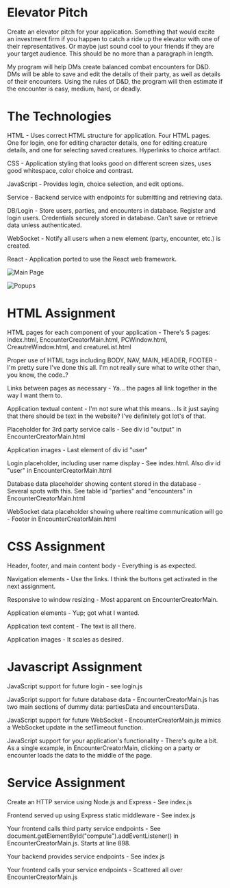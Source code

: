 # Elevator Pitch

Create an elevator pitch for your application. Something that would excite an investment firm if you happen to catch a ride up the elevator with one of their representatives. Or maybe just sound cool to your friends if they are your target audience. This should be no more than a paragraph in length.

My program will help DMs create balanced combat encounters for D&D. DMs will be able to save and edit the details of their party, as well as details of their encounters. Using the rules of D&D, the program will then estimate if the encounter is easy, medium, hard, or deadly.

# The Technologies

HTML - Uses correct HTML structure for application. Four HTML pages. One for login, one for editing character details, one for editing creature details, and one for selecting saved creatures. Hyperlinks to choice artifact.

CSS - Application styling that looks good on different screen sizes, uses good whitespace, color choice and contrast.

JavaScript - Provides login, choice selection, and edit options.

Service - Backend service with endpoints for submitting and retrieving data.

DB/Login - Store users, parties, and encounters in database. Register and login users. Credentials securely stored in database. Can't save or retrieve data unless authenticated.

WebSocket - Notify all users when a new element (party, encounter, etc.) is created.

React - Application ported to use the React web framework.

![Main Page](Images/mainPage.png "Main Page")

![Popups](Images/popups.png "Popups")



# HTML Assignment

HTML pages for each component of your application - There's 5 pages: index.html, EncounterCreatorMain.html, PCWindow.html, CreautreWindow.html, and creatureList.html

Proper use of HTML tags including BODY, NAV, MAIN, HEADER, FOOTER - I'm pretty sure I've done this all. I'm not really sure what to write other than, you know, the code..?

Links between pages as necessary - Ya... the pages all link together in the way I want them to.

Application textual content - I'm not sure what this means... Is it just saying that there should be text in the website? I've definitely got lot's of that.

Placeholder for 3rd party service calls - See div id "output" in EncounterCreatorMain.html

Application images - Last element of div id "user"

Login placeholder, including user name display - See index.html. Also div id "user" in EncounterCreatorMain.html

Database data placeholder showing content stored in the database - Several spots with this. See table id "parties" and "encounters" in EncounterCreatorMain.html

WebSocket data placeholder showing where realtime communication will go - Footer in EncounterCreatorMain.html


# CSS Assignment

Header, footer, and main content body - Everything is as expected.

Navigation elements - Use the links. I think the buttons get activated in the next assignment.

Responsive to window resizing - Most apparent on EncounterCreatorMain.

Application elements - Yup; got what I wanted.

Application text content - The text is all there.

Application images - It scales as desired.


# Javascript Assignment

JavaScript support for future login - see login.js

JavaScript support for future database data - EncounterCreatorMain.js has two main sections of dummy data: partiesData and encountersData.

JavaScript support for future WebSocket - EncounterCreatorMain.js mimics a WebSocket update in the setTimeout function.

JavaScript support for your application's functionality - There's quite a bit. As a single example, in EncounterCreatorMain, clicking on a party or encounter loads the data to the middle of the page.


# Service Assignment

Create an HTTP service using Node.js and Express - See index.js

Frontend served up using Express static middleware - See index.js

Your frontend calls third party service endpoints - See document.getElementById("compute").addEventListener() in EncounterCreatorMain.js. Starts at line 898.

Your backend provides service endpoints - See index.js

Your frontend calls your service endpoints - Scattered all over EncounterCreatorMain.js